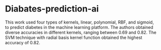 # Diabates-prediction-ai
This work used four types of kernels, linear, polynomial, RBF, and sigmoid, to predict diabetes in the machine learning platform. The authors obtained diverse accuracies in different kernels, ranging between 0.69 and 0.82. The SVM technique with radial basis kernel function obtained the highest accuracy of 0.82.
